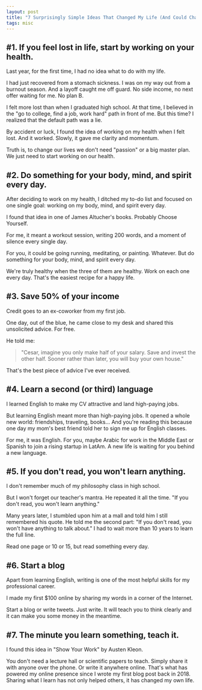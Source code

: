 ```yaml
---
layout: post
title: "7 Surprisingly Simple Ideas That Changed My Life (And Could Change Yours Too)"
tags: misc
---
```


## #1. If you feel lost in life, start by working on your health.

Last year, for the first time, I had no idea what to do with my life.

I had just recovered from a stomach sickness. I was on my way out from a burnout season. And a layoff caught me off guard. No side income, no next offer waiting for me. No plan B.

I felt more lost than when I graduated high school. At that time, I believed in the "go to college, find a job, work hard" path in front of me. But this time? I realized that the default path was a lie. 

By accident or luck, I found the idea of working on my health when I felt lost. And it worked. Slowly, it gave me clarity and momentum.

Truth is, to change our lives we don't need "passion" or a big master plan. We just need to start working on our health.

## #2. Do something for your body, mind, and spirit every day.

After deciding to work on my health, I ditched my to-do list and focused on one single goal: working on my body, mind, and spirit every day.

I found that idea in one of James Altucher's books. Probably Choose Yourself.

For me, it meant a workout session, writing 200 words, and a moment of silence every single day.

For you, it could be going running, meditating, or painting. Whatever. But do something for your body, mind, and spirit every day.

We're truly healthy when the three of them are healthy. Work on each one every day. That's the easiest recipe for a happy life.

## #3. Save 50% of your income

Credit goes to an ex-coworker from my first job.

One day, out of the blue, he came close to my desk and shared this unsolicited advice. For free.

He told me:

> "Cesar, imagine you only make half of your salary. Save and invest the other half. Sooner rather than later, you will buy your own house."

That's the best piece of advice I've ever received.

## #4. Learn a second (or third) language

I learned English to make my CV attractive and land high-paying jobs.

But learning English meant more than high-paying jobs. It opened a whole new world: friendships, traveling, books... And you're reading this because one day my mom's best friend told her to sign me up for English classes.

For me, it was English. For you, maybe Arabic for work in the Middle East or Spanish to join a rising startup in LatAm. A new life is waiting for you behind a new language.

## #5. If you don't read, you won't learn anything.

I don't remember much of my philosophy class in high school.

But I won't forget our teacher's mantra. He repeated it all the time. "If you don't read, you won't learn anything."

Many years later, I stumbled upon him at a mall and told him I still remembered his quote. He told me the second part: "If you don't read, you won't have anything to talk about." I had to wait more than 10 years to learn the full line. 

Read one page or 10 or 15, but read something every day.

## #6. Start a blog

Apart from learning English, writing is one of the most helpful skills for my professional career.

I made my first $100 online by sharing my words in a corner of the Internet.

Start a blog or write tweets. Just write. It will teach you to think clearly and it can make you some money in the meantime.

## #7. The minute you learn something, teach it.

I found this idea in "Show Your Work" by Austen Kleon.

You don't need a lecture hall or scientific papers to teach. Simply share it with anyone over the phone. Or write it anywhere online. That's what has powered my online presence since I wrote my first blog post back in 2018. Sharing what I learn has not only helped others, it has changed my own life.
